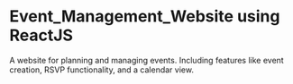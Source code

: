 # Event_Management_Website using ReactJS
A website for planning and managing
events. Including features like event creation, RSVP
functionality, and a calendar view.
